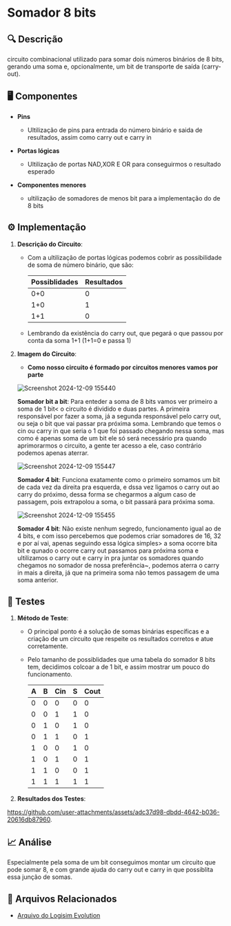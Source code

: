 # Somador 8 bits

## 🔍 Descrição

circuito combinacional utilizado para somar dois números binários de 8 bits, gerando uma soma e, opcionalmente, um bit de transporte de saída (carry-out).

## 🖥️ Componentes

- **Pins**

   - Ultilização de pins para entrada do número binário e saida de resultados, assim como carry out e carry in 
   
- **Portas lógicas**

   - Ultilização de portas NAD,XOR E OR para conseguirmos o resultado esperado
   
- **Componentes menores**

   - ultilização de somadores de menos bit para a implementação do de 8 bits

## ⚙️ Implementação

1. **Descrição do Circuito**:

   - Com a ultilização de portas lógicas podemos cobrir as possibilidade de soma de número binário, que são:
     
     |Possiblidades|Resultados|
     |-------------|----------|
     |0+0|0|
     |1+0|1|
     |1+1|0|

   - Lembrando da existência do carry out, que pegará o que passou por conta da soma  1+1 (1+1=0 e passa 1)


2. **Imagem do Circuito**:

   - **Como nosso circuito é formado por circuitos menores vamos por parte**
   
    ![Screenshot 2024-12-09 155440](https://github.com/user-attachments/assets/469bd7f1-ce93-4bf0-a754-3bc4483ee2b8)

   **Somador bit a bit**: Para enteder a soma de 8 bits vamos ver primeiro a soma de 1 bit< o circuito é dividido e duas partes. A primeira responsável por fazer a soma, já a segunda responsável pelo carry out, ou    seja o bit que vai passar pra próxima soma. Lembrando que temos o cin ou carry in que seria o 1 que foi passado chegando nessa soma, mas como é apenas soma de um bit
   ele só será necessário pra quando aprimorarmos o circuito, a gente ter acesso a ele, caso contrário podemos apenas aterrar.
   
    ![Screenshot 2024-12-09 155447](https://github.com/user-attachments/assets/3ff0f315-3aaf-4f82-ab9b-c6b55240df9a)

   **Somador 4 bit**: Funciona exatamente como o primeiro somamos um bit de cada vez da direita pra esquerda, e dssa vez ligamos o carry out ao carry do próximo, dessa forma se chegarmos a algum caso de passagem, pois extrapolou a soma, o bit passará para próxima soma.
    
    ![Screenshot 2024-12-09 155455](https://github.com/user-attachments/assets/b44bb412-d2fc-4e18-b9f4-1ea6b64f3370)

   **Somador 4 bit**: Não existe nenhum segredo, funcionamento igual ao de 4 bits, e com isso percebemos que podemos criar somadores de 16, 32 e por aí vai, apenas seguindo essa lógica simples> a soma ocorre bita bit e qunado o ocorre carry out passamos para próxima soma e ultilizamos o carry out e carry in pra juntar os somadores quando chegamos no somador de nossa preferência~, podemos aterra o carry in mais a direita, já que na primeira soma não temos passagem de uma soma anterior. 

## 🔬 Testes

1. **Método de Teste**:

   - O principal ponto é a solução de somas binárias específicas e a criação de um circuito que respeite os resultados corretos e atue corretamente.
   - Pelo tamanho de possiblidades que uma tabela do somador 8 bits tem, decidimos colcoar a de 1 bit, e assim mostrar um pouco do funcionamento.
     
     
      | A | B | Cin | S | Cout |
      |---|---|-----|---|------|
      | 0 | 0 |  0  | 0 |  0   |
      | 0 | 0 |  1  | 1 |  0   |
      | 0 | 1 |  0  | 1 |  0   |
      | 0 | 1 |  1  | 0 |  1   |
      | 1 | 0 |  0  | 1 |  0   |
      | 1 | 0 |  1  | 0 |  1   |
      | 1 | 1 |  0  | 0 |  1   |
      | 1 | 1 |  1  | 1 |  1   |

   
3. **Resultados dos Testes**:
   
https://github.com/user-attachments/assets/adc37d98-dbdd-4642-b036-20616db87960.

## 📈 Análise

Especialmente pela soma de um bit conseguimos montar um circuito que pode somar 8, e com grande ajuda do carry out e carry in que possiblita essa junção de somas.

## 📂 Arquivos Relacionados

- [Arquivo do Logisim Evolution](../src/somador-8-bits.circ)
